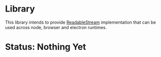 # Library

This library intends to provide [ReadableStream][] implementation that can be
used across node, browser and electron runtimes.

# Status: Nothing Yet

[ReadableStream]:https://developer.mozilla.org/en-US/docs/Web/API/ReadableStream

